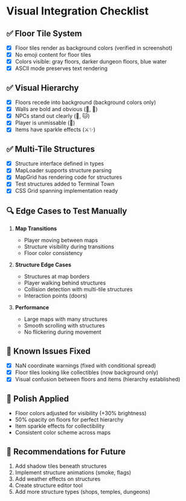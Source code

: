 # Visual Integration Checklist

## ✅ Floor Tile System
- [x] Floor tiles render as background colors (verified in screenshot)
- [x] No emoji content for floor tiles
- [x] Colors visible: gray floors, darker dungeon floors, blue water
- [x] ASCII mode preserves text rendering

## ✅ Visual Hierarchy  
- [x] Floors recede into background (background colors only)
- [x] Walls are bold and obvious (🧱, 🌲)
- [x] NPCs stand out clearly (🧙, 🐱)
- [x] Player is unmissable (🤖)
- [x] Items have sparkle effects (⚔️✨)

## ✅ Multi-Tile Structures
- [x] Structure interface defined in types
- [x] MapLoader supports structure parsing
- [x] MapGrid has rendering code for structures
- [x] Test structures added to Terminal Town
- [x] CSS Grid spanning implementation ready

## 🔍 Edge Cases to Test Manually
1. **Map Transitions**
   - Player moving between maps
   - Structure visibility during transitions
   - Floor color consistency

2. **Structure Edge Cases**
   - Structures at map borders
   - Player walking behind structures
   - Collision detection with multi-tile structures
   - Interaction points (doors)

3. **Performance**
   - Large maps with many structures
   - Smooth scrolling with structures
   - No flickering during movement

## 🐛 Known Issues Fixed
- [x] NaN coordinate warnings (fixed with conditional spread)
- [x] Floor tiles looking like collectibles (now background only)
- [x] Visual confusion between floors and items (hierarchy established)

## 🎨 Polish Applied
- Floor colors adjusted for visibility (+30% brightness)
- 50% opacity on floors for perfect hierarchy
- Item sparkle effects for collectibility
- Consistent color scheme across maps

## 📝 Recommendations for Future
1. Add shadow tiles beneath structures
2. Implement structure animations (smoke, flags)
3. Add weather effects on structures
4. Create structure editor tool
5. Add more structure types (shops, temples, dungeons)